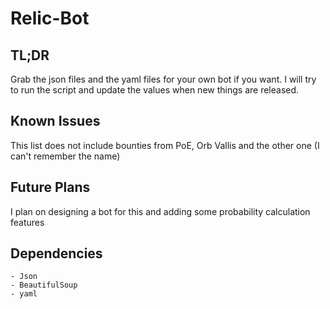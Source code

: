 # Relic-Bot

## TL;DR
Grab the json files and the yaml files for your own bot if you want. I will try to run the script and update the values when new things are released.

## Known Issues
This list does not include bounties from PoE, Orb Vallis and the other one (I can't remember the name)

## Future Plans
I plan on designing a bot for this and adding some probability calculation features

## Dependencies
    - Json
    - BeautifulSoup
    - yaml